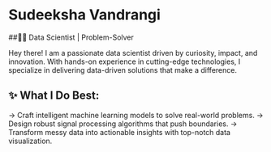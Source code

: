# Sudeeksha Vandrangi
##👩‍💻 Data Scientist | Problem-Solver

Hey there! I am a passionate data scientist driven by curiosity, impact, and innovation. With hands-on experience in cutting-edge technologies, I specialize in delivering data-driven solutions that make a difference.

## ✨ What I Do Best:

-> Craft intelligent machine learning models to solve real-world problems.
-> Design robust signal processing algorithms that push boundaries.
-> Transform messy data into actionable insights with top-notch data visualization.
